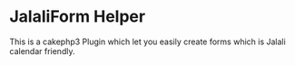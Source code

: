 JalaliForm Helper
============
This is a cakephp3 Plugin which let you easily create forms which is Jalali calendar friendly.
